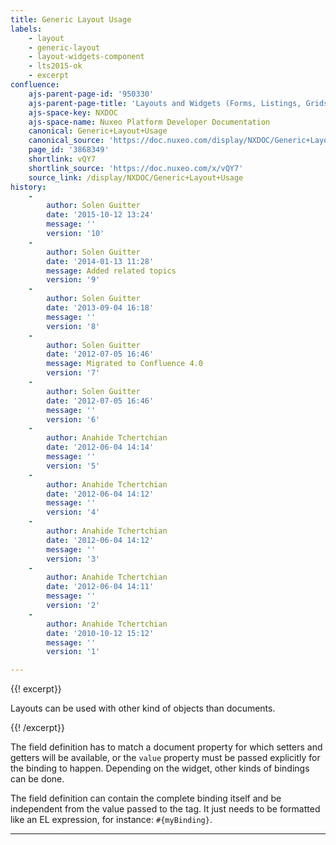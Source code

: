 ```yaml
---
title: Generic Layout Usage
labels:
    - layout
    - generic-layout
    - layout-widgets-component
    - lts2015-ok
    - excerpt
confluence:
    ajs-parent-page-id: '950330'
    ajs-parent-page-title: 'Layouts and Widgets (Forms, Listings, Grids)'
    ajs-space-key: NXDOC
    ajs-space-name: Nuxeo Platform Developer Documentation
    canonical: Generic+Layout+Usage
    canonical_source: 'https://doc.nuxeo.com/display/NXDOC/Generic+Layout+Usage'
    page_id: '3868349'
    shortlink: vQY7
    shortlink_source: 'https://doc.nuxeo.com/x/vQY7'
    source_link: /display/NXDOC/Generic+Layout+Usage
history:
    - 
        author: Solen Guitter
        date: '2015-10-12 13:24'
        message: ''
        version: '10'
    - 
        author: Solen Guitter
        date: '2014-01-13 11:28'
        message: Added related topics
        version: '9'
    - 
        author: Solen Guitter
        date: '2013-09-04 16:18'
        message: ''
        version: '8'
    - 
        author: Solen Guitter
        date: '2012-07-05 16:46'
        message: Migrated to Confluence 4.0
        version: '7'
    - 
        author: Solen Guitter
        date: '2012-07-05 16:46'
        message: ''
        version: '6'
    - 
        author: Anahide Tchertchian
        date: '2012-06-04 14:14'
        message: ''
        version: '5'
    - 
        author: Anahide Tchertchian
        date: '2012-06-04 14:12'
        message: ''
        version: '4'
    - 
        author: Anahide Tchertchian
        date: '2012-06-04 14:12'
        message: ''
        version: '3'
    - 
        author: Anahide Tchertchian
        date: '2012-06-04 14:11'
        message: ''
        version: '2'
    - 
        author: Anahide Tchertchian
        date: '2010-10-12 15:12'
        message: ''
        version: '1'

---
```

{{! excerpt}}

Layouts can be used with other kind of objects than documents.

{{! /excerpt}}

The field definition has to match a document property for which setters and getters will be available, or the `value` property must be passed explicitly for the binding to happen. Depending on the widget, other kinds of bindings can be done.

The field definition can contain the complete binding itself and be independent from the value passed to the tag. It just needs to be formatted like an EL expression, for instance: `#{myBinding}`.

* * *